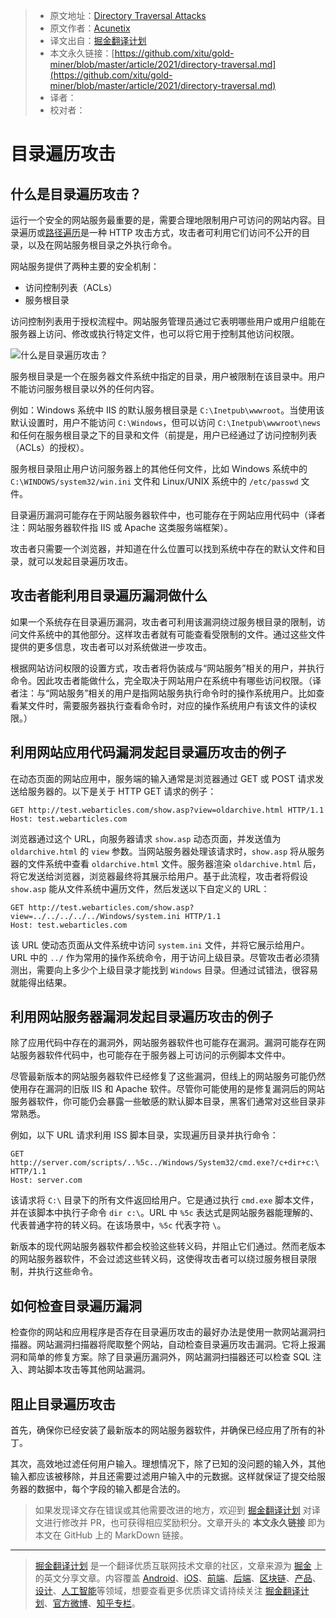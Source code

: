 > - 原文地址：[Directory Traversal Attacks](https://www.acunetix.com/websitesecurity/directory-traversal/)
> - 原文作者：[Acunetix](https://www.acunetix.com/)
> - 译文出自：[掘金翻译计划](https://github.com/xitu/gold-miner)
> - 本文永久链接：[https://github.com/xitu/gold-miner/blob/master/article/2021/directory-traversal.md](https://github.com/xitu/gold-miner/blob/master/article/2021/directory-traversal.md)
> - 译者：
> - 校对者：

# 目录遍历攻击

## 什么是目录遍历攻击？

运行一个安全的网站服务最重要的是，需要合理地限制用户可访问的网站内容。目录遍历或[路径遍历](https://www.acunetix.com/blog/articles/path-traversal/)是一种 HTTP 攻击方式，攻击者可利用它们访问不公开的目录，以及在网站服务根目录之外执行命令。

网站服务提供了两种主要的安全机制：

- 访问控制列表（ACLs）
- 服务根目录

访问控制列表用于授权流程中。网站服务管理员通过它表明哪些用户或用户组能在服务器上访问、修改或执行特定文件，也可以将它用于控制其他访问权限。

![什么是目录遍历攻击？](https://www.acunetix.com/wp-content/uploads/2012/10/PTMFOG00000002841.gif "目录遍历攻击")

服务根目录是一个在服务器文件系统中指定的目录，用户被限制在该目录中。用户不能访问服务根目录以外的任何内容。

例如：Windows 系统中 IIS 的默认服务根目录是 `C:\Inetpub\wwwroot`。当使用该默认设置时，用户不能访问 `C:\Windows`，但可以访问 `C:\Inetpub\wwwroot\news` 和任何在服务根目录之下的目录和文件（前提是，用户已经通过了访问控制列表（ACLs）的授权）。

服务根目录阻止用户访问服务器上的其他任何文件，比如 Windows 系统中的 `C:\WINDOWS/system32/win.ini` 文件和 Linux/UNIX 系统中的 `/etc/passwd` 文件。

目录遍历漏洞可能存在于网站服务器软件中，也可能存在于网站应用代码中（译者注：网站服务器软件指 IIS 或 Apache 这类服务端框架）。

攻击者只需要一个浏览器，并知道在什么位置可以找到系统中存在的默认文件和目录，就可以发起目录遍历攻击。

## 攻击者能利用目录遍历漏洞做什么

如果一个系统存在目录遍历漏洞，攻击者可利用该漏洞绕过服务根目录的限制，访问文件系统中的其他部分。这样攻击者就有可能查看受限制的文件。通过这些文件提供的更多信息，攻击者可以对系统做进一步攻击。

根据网站访问权限的设置方式，攻击者将伪装成与“网站服务”相关的用户，并执行命令。因此攻击者能做什么，完全取决于网站用户在系统中有哪些访问权限。（译者注：与“网站服务”相关的用户是指网站服务执行命令时的操作系统用户。比如查看某文件时，需要服务器执行查看命令时，对应的操作系统用户有该文件的读权限。）

## 利用网站应用代码漏洞发起目录遍历攻击的例子

在动态页面的网站应用中，服务端的输入通常是浏览器通过 GET 或 POST 请求发送给服务器的。以下是关于 HTTP GET 请求的例子：

```
GET http://test.webarticles.com/show.asp?view=oldarchive.html HTTP/1.1
Host: test.webarticles.com
```

浏览器通过这个 URL，向服务器请求 `show.asp` 动态页面，并发送值为 `oldarchive.html` 的 `view` 参数。当网站服务器处理该请求时，`show.asp` 将从服务器的文件系统中查看 `oldarchive.html` 文件。服务器渲染 `oldarchive.html` 后，将它发送给浏览器，浏览器最终将其展示给用户。基于此流程，攻击者将假设 `show.asp` 能从文件系统中遍历文件，然后发送以下自定义的 URL：

```
GET http://test.webarticles.com/show.asp?view=../../../../../Windows/system.ini HTTP/1.1
Host: test.webarticles.com
```

该 URL 使动态页面从文件系统中访问 `system.ini` 文件，并将它展示给用户。URL 中的 `../` 作为常用的操作系统命令，用于访问上级目录。尽管攻击者必须猜测出，需要向上多少个上级目录才能找到 `Windows` 目录。但通过试错法，很容易就能得出结果。

## 利用网站服务器漏洞发起目录遍历攻击的例子

除了应用代码中存在的漏洞外，网站服务器软件也可能存在漏洞。漏洞可能存在网站服务器软件代码中，也可能存在于服务器上可访问的示例脚本文件中。

尽管最新版本的网站服务器软件已经修复了这些漏洞，但线上的网站服务可能仍然使用存在漏洞的旧版 IIS 和 Apache 软件。尽管你可能使用的是修复漏洞后的网站服务器软件，你可能仍会暴露一些敏感的默认脚本目录，黑客们通常对这些目录非常熟悉。

例如，以下 URL 请求利用 ISS 脚本目录，实现遍历目录并执行命令：

```
GET http://server.com/scripts/..%5c../Windows/System32/cmd.exe?/c+dir+c:\ HTTP/1.1
Host: server.com
```

该请求将 `C:\` 目录下的所有文件返回给用户。它是通过执行 `cmd.exe` 脚本文件，并在该脚本中执行子命令 `dir c:\`。URL 中 `%5c` 表达式是网站服务器能理解的、代表普通字符的转义码。在该场景中，`%5c` 代表字符 `\`。

新版本的现代网站服务器软件都会校验这些转义码，并阻止它们通过。然而老版本的网站服务器软件，不会过滤这些转义码，这使得攻击者可以绕过服务根目录限制，并执行这些命令。

## 如何检查目录遍历漏洞

检查你的网站和应用程序是否存在目录遍历攻击的最好办法是使用一款网站漏洞扫描器。网站漏洞扫描器将爬取整个网站，自动检查目录遍历攻击漏洞。它将上报漏洞和简单的修复方案。除了目录遍历漏洞外，网站漏洞扫描器还可以检查 SQL 注入、跨站脚本攻击等其他网站漏洞。

## 阻止目录遍历攻击

首先，确保你已经安装了最新版本的网站服务器软件，并确保已经应用了所有的补丁。

其次，高效地过滤任何用户输入。理想情况下，除了已知的没问题的输入外，其他输入都应该被移除，并且还需要过滤用户输入中的元数据。这样就保证了提交给服务器的数据中，每个字段的输入都是合法的。

> 如果发现译文存在错误或其他需要改进的地方，欢迎到 [掘金翻译计划](https://github.com/xitu/gold-miner) 对译文进行修改并 PR，也可获得相应奖励积分。文章开头的 **本文永久链接** 即为本文在 GitHub 上的 MarkDown 链接。

---

> [掘金翻译计划](https://github.com/xitu/gold-miner) 是一个翻译优质互联网技术文章的社区，文章来源为 [掘金](https://juejin.im) 上的英文分享文章。内容覆盖 [Android](https://github.com/xitu/gold-miner#android)、[iOS](https://github.com/xitu/gold-miner#ios)、[前端](https://github.com/xitu/gold-miner#前端)、[后端](https://github.com/xitu/gold-miner#后端)、[区块链](https://github.com/xitu/gold-miner#区块链)、[产品](https://github.com/xitu/gold-miner#产品)、[设计](https://github.com/xitu/gold-miner#设计)、[人工智能](https://github.com/xitu/gold-miner#人工智能)等领域，想要查看更多优质译文请持续关注 [掘金翻译计划](https://github.com/xitu/gold-miner)、[官方微博](http://weibo.com/juejinfanyi)、[知乎专栏](https://zhuanlan.zhihu.com/juejinfanyi)。
